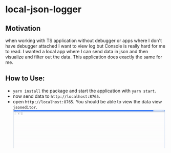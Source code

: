# local-json-logger

## Motivation
when working with TS application without debugger or apps where I don't have debugger attached I want to view log but Console is really hard for me to read. I wanted a local app where I can send data in json and then visualize and filter out the data. This application does exactly the same for me.

## How to Use:
 - `yarn install` the package and start the application with `yarn start`.
 - now send data to `http://localhost:8765`.
 - open `http://localhost:8765`. You should be able to view the data view `jsoneditor`.
![Alt Text](./demo.gif)